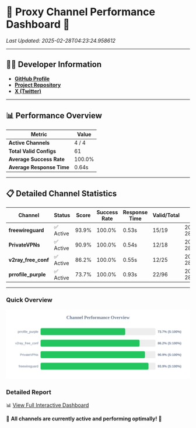 # 🌟 Proxy Channel Performance Dashboard 🌟

_Last Updated: 2025-02-28T04:23:24.958612_

---

## 👩‍💻 Developer Information

- **[GitHub Profile](https://github.com/4n0nymou3)**  
- **[Project Repository](https://github.com/4n0nymou3/multi-proxy-config-fetcher)**  
- **[X (Twitter)](https://x.com/4n0nymou3)**  

---

## 📊 Performance Overview

| Metric                | Value       |
|-----------------------|-------------|
| **Active Channels**   | 4 / 4       |
| **Total Valid Configs** | 61          |
| **Average Success Rate** | 100.0%      |
| **Average Response Time** | 0.64s       |

---

## 📋 Detailed Channel Statistics

| Channel          | Status     | Score  | Success Rate | Response Time | Valid/Total | Last Success               |
|------------------|------------|--------|--------------|---------------|-------------|----------------------------|
| **freewireguard**  | ✅ Active  | 93.9%  | 100.0% | 0.53s         | 15/19       | 2025-02-28T04:23:24.956378 |
| **PrivateVPNs**  | ✅ Active  | 90.9%  | 100.0% | 0.54s         | 12/18       | 2025-02-28T04:23:24.395594 |
| **v2ray_free_conf**  | ✅ Active  | 86.2%  | 100.0% | 0.55s         | 12/25       | 2025-02-28T04:23:23.824664 |
| **prrofile_purple**  | ✅ Active  | 73.7%  | 100.0% | 0.93s         | 22/96       | 2025-02-28T04:23:23.202489 |

---

### Quick Overview
<div align="center">
  <a href="https://raw.githubusercontent.com/nullluser/NullRepo/refs/heads/main/assets/channel_stats_chart.svg">
    <img src="https://raw.githubusercontent.com/nullluser/NullRepo/refs/heads/main/assets/channel_stats_chart.svg" alt="Source Performance Statistics" width="800">
  </a>
</div>

### Detailed Report
📊 [View Full Interactive Dashboard](https://htmlpreview.github.io/?https://github.com/nullluser/NullRepo/blob/main/assets/performance_report.html)

🎉 **All channels are currently active and performing optimally!** 🎉
